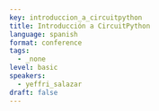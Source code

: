 ```yaml
---
key: introduccion_a_circuitpython
title: Introducción a CircuitPython
language: spanish
format: conference
tags:
  - _none
level: basic
speakers:
  - yeffri_salazar
draft: false
---
```

